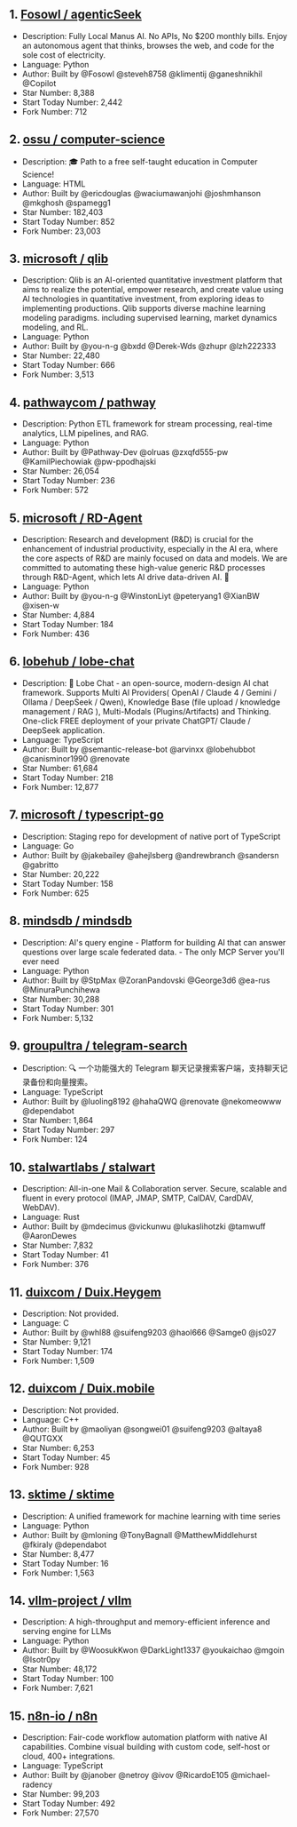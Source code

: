 ## 1. [Fosowl / agenticSeek](https://github.com/Fosowl/agenticSeek)
- Description: Fully Local Manus AI. No APIs, No $200 monthly bills. Enjoy an autonomous agent that thinks, browses the web, and code for the sole cost of electricity.
- Language: Python
- Author: Built by @Fosowl @steveh8758 @klimentij @ganeshnikhil @Copilot
- Star Number: 8,388
- Start Today Number: 2,442
- Fork Number: 712

## 2. [ossu / computer-science](https://github.com/ossu/computer-science)
- Description: 🎓 Path to a free self-taught education in Computer Science!
- Language: HTML
- Author: Built by @ericdouglas @waciumawanjohi @joshmhanson @mkghosh @spamegg1
- Star Number: 182,403
- Start Today Number: 852
- Fork Number: 23,003

## 3. [microsoft / qlib](https://github.com/microsoft/qlib)
- Description: Qlib is an AI-oriented quantitative investment platform that aims to realize the potential, empower research, and create value using AI technologies in quantitative investment, from exploring ideas to implementing productions. Qlib supports diverse machine learning modeling paradigms. including supervised learning, market dynamics modeling, and RL.
- Language: Python
- Author: Built by @you-n-g @bxdd @Derek-Wds @zhupr @lzh222333
- Star Number: 22,480
- Start Today Number: 666
- Fork Number: 3,513

## 4. [pathwaycom / pathway](https://github.com/pathwaycom/pathway)
- Description: Python ETL framework for stream processing, real-time analytics, LLM pipelines, and RAG.
- Language: Python
- Author: Built by @Pathway-Dev @olruas @zxqfd555-pw @KamilPiechowiak @pw-ppodhajski
- Star Number: 26,054
- Start Today Number: 236
- Fork Number: 572

## 5. [microsoft / RD-Agent](https://github.com/microsoft/RD-Agent)
- Description: Research and development (R&D) is crucial for the enhancement of industrial productivity, especially in the AI era, where the core aspects of R&D are mainly focused on data and models. We are committed to automating these high-value generic R&D processes through R&D-Agent, which lets AI drive data-driven AI. 🔗
- Language: Python
- Author: Built by @you-n-g @WinstonLiyt @peteryang1 @XianBW @xisen-w
- Star Number: 4,884
- Start Today Number: 184
- Fork Number: 436

## 6. [lobehub / lobe-chat](https://github.com/lobehub/lobe-chat)
- Description: 🤯 Lobe Chat - an open-source, modern-design AI chat framework. Supports Multi AI Providers( OpenAI / Claude 4 / Gemini / Ollama / DeepSeek / Qwen), Knowledge Base (file upload / knowledge management / RAG ), Multi-Modals (Plugins/Artifacts) and Thinking. One-click FREE deployment of your private ChatGPT/ Claude / DeepSeek application.
- Language: TypeScript
- Author: Built by @semantic-release-bot @arvinxx @lobehubbot @canisminor1990 @renovate
- Star Number: 61,684
- Start Today Number: 218
- Fork Number: 12,877

## 7. [microsoft / typescript-go](https://github.com/microsoft/typescript-go)
- Description: Staging repo for development of native port of TypeScript
- Language: Go
- Author: Built by @jakebailey @ahejlsberg @andrewbranch @sandersn @gabritto
- Star Number: 20,222
- Start Today Number: 158
- Fork Number: 625

## 8. [mindsdb / mindsdb](https://github.com/mindsdb/mindsdb)
- Description: AI's query engine - Platform for building AI that can answer questions over large scale federated data. - The only MCP Server you'll ever need
- Language: Python
- Author: Built by @StpMax @ZoranPandovski @George3d6 @ea-rus @MinuraPunchihewa
- Star Number: 30,288
- Start Today Number: 301
- Fork Number: 5,132

## 9. [groupultra / telegram-search](https://github.com/groupultra/telegram-search)
- Description: 🔍 一个功能强大的 Telegram 聊天记录搜索客户端，支持聊天记录备份和向量搜索。
- Language: TypeScript
- Author: Built by @luoling8192 @hahaQWQ @renovate @nekomeowww @dependabot
- Star Number: 1,864
- Start Today Number: 297
- Fork Number: 124

## 10. [stalwartlabs / stalwart](https://github.com/stalwartlabs/stalwart)
- Description: All-in-one Mail & Collaboration server. Secure, scalable and fluent in every protocol (IMAP, JMAP, SMTP, CalDAV, CardDAV, WebDAV).
- Language: Rust
- Author: Built by @mdecimus @vickunwu @lukaslihotzki @tamwuff @AaronDewes
- Star Number: 7,832
- Start Today Number: 41
- Fork Number: 376

## 11. [duixcom / Duix.Heygem](https://github.com/duixcom/Duix.Heygem)
- Description: Not provided. 
- Language: C
- Author: Built by @whl88 @suifeng9203 @haol666 @Samge0 @js027
- Star Number: 9,121
- Start Today Number: 174
- Fork Number: 1,509

## 12. [duixcom / Duix.mobile](https://github.com/duixcom/Duix.mobile)
- Description: Not provided. 
- Language: C++
- Author: Built by @maoliyan @songwei01 @suifeng9203 @altaya8 @QUTGXX
- Star Number: 6,253
- Start Today Number: 45
- Fork Number: 928

## 13. [sktime / sktime](https://github.com/sktime/sktime)
- Description: A unified framework for machine learning with time series
- Language: Python
- Author: Built by @mloning @TonyBagnall @MatthewMiddlehurst @fkiraly @dependabot
- Star Number: 8,477
- Start Today Number: 16
- Fork Number: 1,563

## 14. [vllm-project / vllm](https://github.com/vllm-project/vllm)
- Description: A high-throughput and memory-efficient inference and serving engine for LLMs
- Language: Python
- Author: Built by @WoosukKwon @DarkLight1337 @youkaichao @mgoin @Isotr0py
- Star Number: 48,172
- Start Today Number: 100
- Fork Number: 7,621

## 15. [n8n-io / n8n](https://github.com/n8n-io/n8n)
- Description: Fair-code workflow automation platform with native AI capabilities. Combine visual building with custom code, self-host or cloud, 400+ integrations.
- Language: TypeScript
- Author: Built by @janober @netroy @ivov @RicardoE105 @michael-radency
- Star Number: 99,203
- Start Today Number: 492
- Fork Number: 27,570